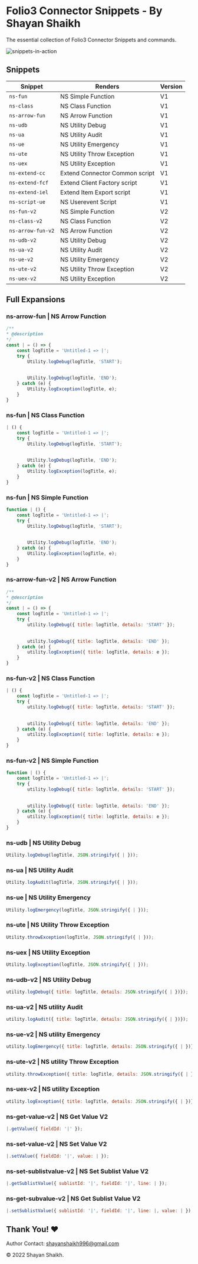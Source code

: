 # Folio3 Connector Snippets - By Shayan Shaikh

The essential collection of Folio3 Connector Snippets and commands.

![snippets-in-action](https://user-images.githubusercontent.com/42208796/169110960-207fe300-f61e-4b78-a0fd-c53752ce00b5.gif)


## Snippets

| Snippet               | Renders                                       | Version   |
| -------------------   | --------------------------------------------- | --------- |
| `ns-fun`              | NS Simple Function                            | V1        |
| `ns-class`            | NS Class Function                             | V1        |
| `ns-arrow-fun`        | NS Arrow Function                             | V1        |
| `ns-udb`              | NS Utility Debug                              | V1        |
| `ns-ua`               | NS Utility Audit                              | V1        |
| `ns-ue`               | NS Utility Emergency                          | V1        |
| `ns-ute`              | NS Utility Throw Exception                    | V1        |
| `ns-uex`              | NS Utility Exception                          | V1        |
| `ns-extend-cc`        | Extend Connector Common script                | V1        |
| `ns-extend-fcf`       | Extend Client Factory script                  | V1        |
| `ns-extend-iel`       | Extend Item Export script                     | V1        |
| `ns-script-ue`        | NS Userevent Script                           | V1        |
| `ns-fun-v2`           | NS Simple Function                            | V2        |
| `ns-class-v2`         | NS Class Function                             | V2        |
| `ns-arrow-fun-v2`     | NS Arrow Function                             | V2        |
| `ns-udb-v2`           | NS Utility Debug                              | V2        |
| `ns-ua-v2`            | NS Utility Audit                              | V2        |
| `ns-ue-v2`            | NS Utility Emergency                          | V2        |
| `ns-ute-v2`           | NS Utility Throw Exception                    | V2        |
| `ns-uex-v2`           | NS Utility Exception                          | V2        |

## Full Expansions

### ns-arrow-fun | NS Arrow Function

```javascript
/**
* @description 
*/
const | = () => { 
    const logTitle = 'Untitled-1 => |'; 
    try { 
        Utility.logDebug(logTitle, 'START'); 
 
 
        Utility.logDebug(logTitle, 'END');
    } catch (e) { 
        Utility.logException(logTitle, e); 
    }
}
```

### ns-fun  | NS Class Function

```javascript
| () { 
    const logTitle = 'Untitled-1 => |'; 
    try { 
        Utility.logDebug(logTitle, 'START'); 
 
 
        Utility.logDebug(logTitle, 'END');
    } catch (e) { 
        Utility.logException(logTitle, e); 
    }
}
```


### ns-fun  | NS Simple Function

```javascript
function | () { 
    const logTitle = 'Untitled-1 => |'; 
    try { 
        Utility.logDebug(logTitle, 'START'); 
 
 
        Utility.logDebug(logTitle, 'END');
    } catch (e) { 
        Utility.logException(logTitle, e); 
    }
}
```

### ns-arrow-fun-v2 | NS Arrow Function

```javascript
/**
* @description 
*/
const | = () => { 
    const logTitle = 'Untitled-1 => |'; 
    try { 
        utility.logDebug({ title: logTitle, details: 'START' }); 
 
 
        utility.logDebug({ title: logTitle, details: 'END' });
    } catch (e) { 
        utility.logException({ title: logTitle, details: e });
    }
}
```

### ns-fun-v2  | NS Class Function

```javascript
| () { 
    const logTitle = 'Untitled-1 => |'; 
    try { 
        utility.logDebug({ title: logTitle, details: 'START' }); 
 
 
        utility.logDebug({ title: logTitle, details: 'END' });
    } catch (e) { 
        utility.logException({ title: logTitle, details: e });
    }
}
```


### ns-fun-v2  | NS Simple Function

```javascript
function | () { 
    const logTitle = 'Untitled-1 => |'; 
    try { 
        utility.logDebug({ title: logTitle, details: 'START' }); 
 
 
        utility.logDebug({ title: logTitle, details: 'END' });
    } catch (e) { 
        utility.logException({ title: logTitle, details: e });
    }
}
```

### ns-udb | NS Utility Debug

```javascript
Utility.logDebug(logTitle, JSON.stringify({ | }));
```

### ns-ua | NS Utility Audit

```javascript
Utility.logAudit(logTitle, JSON.stringify({ | }));
```

### ns-ue | NS Utility Emergency

```javascript
Utility.logEmergency(logTitle, JSON.stringify({ | }));
```

### ns-ute | NS Utility Throw Exception

```javascript
Utility.throwException(logTitle, JSON.stringify({ | }));
```

### ns-uex | NS Utility Exception

```javascript
Utility.logException(logTitle, JSON.stringify({ | }));
```

### ns-udb-v2 | NS Utility Debug

```javascript
utility.logDebug({ title: logTitle, details: JSON.stringify({ | })});
```

### ns-ua-v2 | NS utility Audit

```javascript
utility.logAudit({ title: logTitle, details: JSON.stringify({ | })});
```

### ns-ue-v2 | NS utility Emergency

```javascript
utility.logEmergency({ title: logTitle, details: JSON.stringify({ | })});
```

### ns-ute-v2 | NS utility Throw Exception

```javascript
utility.throwException({ title: logTitle, details: JSON.stringify({ | })});
```

### ns-uex-v2 | NS utility Exception

```javascript
utility.logException({ title: logTitle, details: JSON.stringify({ | })});
```

### ns-get-value-v2 | NS Get Value V2

```javascript
|.getValue({ fieldId: '|' });
```

### ns-set-value-v2 | NS Set Value V2

```javascript
|.setValue({ fieldId: '|', value: | });
```

### ns-set-sublistvalue-v2 | NS Set Sublist Value V2

```javascript
|.getSublistValue({ sublistId: '|', fieldId: '|', line: | });
```

### ns-get-subvalue-v2 | NS Get Sublist Value V2

```javascript
|.setSublistValue({ sublistId: '|', fieldId: '|', line: |, value: | });
```


## Thank You! ❤️

Author Contact: shayanshaikh996@gmail.com

© 2022 Shayan Shaikh.

